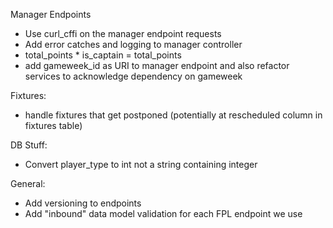 Manager Endpoints
- Use curl_cffi on the manager endpoint requests 
- Add error catches and logging to manager controller 
- total_points * is_captain = total_points
- add gameweek_id as URI to manager endpoint and also refactor services to acknowledge dependency on gameweek

Fixtures: 
- handle fixtures that get postponed (potentially at rescheduled column in fixtures table)

DB Stuff:
- Convert player_type to int not a string containing integer

General:
- Add versioning to endpoints
- Add "inbound" data model validation for each FPL endpoint we use 